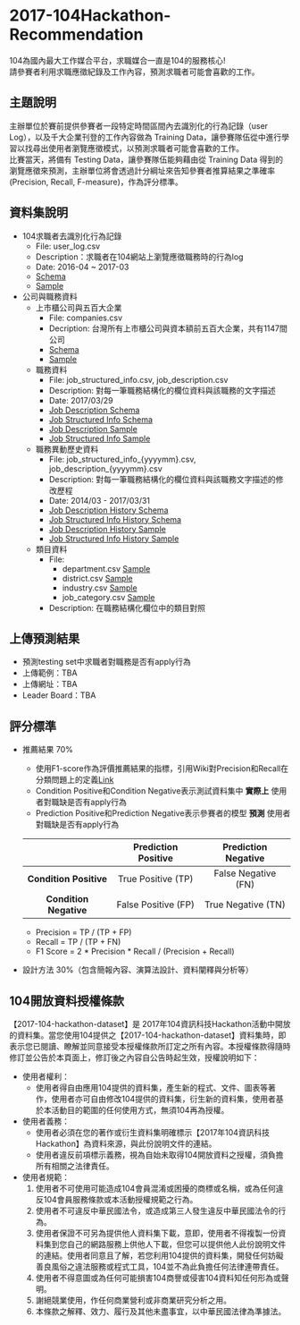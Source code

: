 # 2017-104Hackathon-Recommendation

104為國內最大工作媒合平台，求職媒合一直是104的服務核心!  
請參賽者利用求職應徵紀錄及工作內容，預測求職者可能會喜歡的工作。
## 主題說明
主辦單位於賽前提供參賽者一段特定時間區間內去識別化的行為記錄（user Log），以及千大企業刊登的工作內容做為 Training Data，讓參賽隊伍從中進行學習以找尋出使用者瀏覽應徵模式，以預測求職者可能會喜歡的工作。  
比賽當天，將備有 Testing Data，讓參賽隊伍能夠藉由從 Training Data 得到的瀏覽應徵來預測，主辦單位將會透過計分綱址來告知參賽者推算結果之準確率(Precision, Recall, F-measure)，作為評分標準。
## 資料集說明
* 104求職者去識別化行為記錄
    + File: user_log.csv
    + Description：求職者在104網站上瀏覽應徵職務時的行為log
    + Date: 2016-04 ~ 2017-03
    + [Schema](https://github.com/104corp/2017-104Hackathon-Recommendation/blob/master/data-schema/user_log_schema.md)
    + [Sample](https://github.com/104corp/2017-104Hackathon-Recommendation/blob/master/sample-data/user_log_sample.csv) 
* 公司與職務資料
    + 上市櫃公司與五百大企業
        - File: companies.csv 
        - Decription: 台灣所有上市櫃公司與資本額前五百大企業，共有1147間公司
        - [Schema](https://github.com/104corp/2017-104Hackathon-Recommendation/blob/master/data-schema/companies_schema.md)
        - [Sample](https://github.com/104corp/2017-104Hackathon-Recommendation/blob/master/sample-data/companies_sample.csv)
    + 職務資料
        - File: job_structured_info.csv, job_description.csv
        - Description: 對每一筆職務結構化的欄位資料與該職務的文字描述
        - Date: 2017/03/29
        - [Job Description Schema](https://github.com/104corp/2017-104Hackathon-Recommendation/blob/master/data-schema/job_description_schema.md)
        - [Job Structured Info Schema](https://github.com/104corp/2017-104Hackathon-Recommendation/blob/master/data-schema/job_structured_info_schema.md)
        - [Job Description Sample](https://github.com/104corp/2017-104Hackathon-Recommendation/blob/master/sample-data/job_description_sample.csv)
        - [Job Structured Info Sample](https://github.com/104corp/2017-104Hackathon-Recommendation/blob/master/sample-data/job_structured_info_sample.csv)
    + 職務異動歷史資料
        - File: job_structured_info_{yyyymm}.csv, job_description_{yyyymm}.csv
        - Description: 對每一筆職務結構化的欄位資料與該職務文字描述的修改歷程
        - Date: 2014/03 - 2017/03/31 
        - [Job Description History Schema](https://github.com/104corp/2017-104Hackathon-Recommendation/blob/master/data-schema/job_description_history_schema.md)
        - [Job Structured Info History Schema](https://github.com/104corp/2017-104Hackathon-Recommendation/blob/master/data-schema/job_structured_info_history_schema.md)
        - [Job Description History Sample](https://github.com/104corp/2017-104Hackathon-Recommendation/blob/master/sample-data/job_description_2014_sample.csv)
        - [Job Structured Info History Sample](https://github.com/104corp/2017-104Hackathon-Recommendation/blob/master/sample-data/job_structured_info_2014_sample.csv)
    + 類目資料
        - File:
            - department.csv [Sample](https://github.com/104corp/2017-104Hackathon-Recommendation/blob/master/sample-data/department_sample.csv)
            - district.csv [Sample](https://github.com/104corp/2017-104Hackathon-Recommendation/blob/master/sample-data/district_sample.csv)
            - industry.csv [Sample](https://github.com/104corp/2017-104Hackathon-Recommendation/blob/master/sample-data/industry_sample.csv)
            - job_category.csv [Sample](https://github.com/104corp/2017-104Hackathon-Recommendation/blob/master/sample-data/job_category_sample.csv)
        - Description: 在職務結構化欄位中的類目對照

## 上傳預測結果
* 預測testing set中求職者對職務是否有apply行為
* 上傳範例：TBA
* 上傳網址：TBA
* Leader Board：TBA

## 評分標準
* 推薦結果 70%
    + 使用F1-score作為評價推薦結果的指標，引用Wiki對Precision和Recall在分類問題上的定義[Link](https://en.wikipedia.org/wiki/Precision_and_recall)
    + Condition Positive和Condition Negative表示測試資料集中 __實際上__ 使用者對職缺是否有apply行為
    + Prediction Positive和Prediction Negative表示參賽者的模型 __預測__ 使用者對職缺是否有apply行為

	|                        | Prediction Positive | Prediction Negative |
	| :--------------------: | :-----------------: | :-----------------: |
	| __Condition Positive__ | True Positive (TP)  | False Negative (FN) |
	| __Condition Negative__ | False Positive (FP) | True Negative (TN)  |

    + Precision = TP / (TP + FP)
    + Recall = TP / (TP + FN)
    + F1 Score = 2 * Precision * Recall / (Precision + Recall)
* 設計方法 30%（包含簡報內容、演算法設計、資料闡釋與分析等）

## 104開放資料授權條款 
【2017-104-hackathon-dataset】是 2017年104資訊科技Hackathon活動中開放的資料集。當您使用104提供之【2017-104-hackathon-dataset】資料集時，即表示您已閱讀、瞭解並同意接受本授權條款所訂定之所有內容。本授權條款得隨時修訂並公告於本頁面上，修訂後之內容自公告時起生效，授權說明如下：

* 使用者權利：
    + 使用者得自由應用104提供的資料集，產生新的程式、文件、圖表等著作，使用者亦可自由修改104提供的資料集，衍生新的資料集，使用者基於本活動目的範圍的任何使用方式，無須104再為授權。
* 使用者義務：
    + 使用者必須在您的著作或衍生資料集明確標示【2017年104資訊科技Hackathon】為資料來源，與此份說明文件的連結。
    + 使用者違反前項標示義務，視為自始未取得104開放資料之授權，須負擔所有相關之法律責任。
* 使用者規範：
    1. 使用者不可使用可能造成104會員混淆或困擾的商標或名稱，或為任何違反104會員服務條款或本活動授權規範之行為。
    2. 使用者不可違反中華民國法令，或造成第三人發生違反中華民國法令的行為。
    3. 使用者保證不可另為提供他人資料集下載，意即，使用者不得複製一份資料集到您自己的網路服務上供他人下載，但您可以提供他人此份說明文件的連結。使用者同意且了解，若您利用104提供的資料集，開發任何妨礙善良風俗之違法服務或程式工具，104並不為此負擔任何法律連帶責任。
    4. 使用者不得意圖或為任何可能損害104商譽或侵害104資料知任何形為或聲明。
    5. 謝絕競業使用，作任何商業營利或非商業研究分析之用。
    6. 本條款之解釋、效力、履行及其他未盡事宜，以中華民國法律為準據法。
